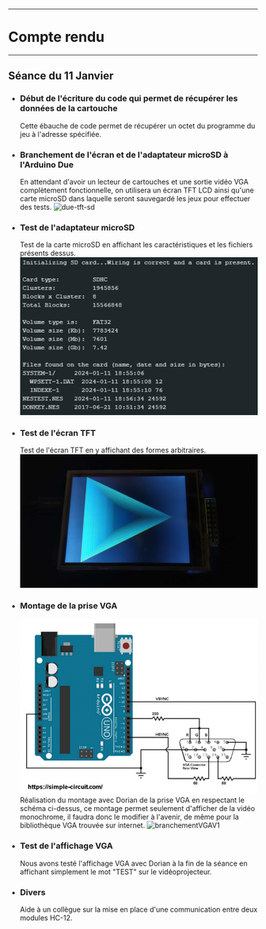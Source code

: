 *******************
# Compte rendu 
*******************

## Séance du 11 Janvier

- ### Début de l'écriture du code qui permet de récupérer les données de la cartouche
  Cette ébauche de code permet de récupérer un octet du programme du jeu à l'adresse spécifiée.

- ### Branchement de l'écran et de l'adaptateur microSD à l'Arduino Due
  En attendant d'avoir un lecteur de cartouches et une sortie vidéo VGA complètement fonctionnelle, on utilisera un écran TFT LCD ainsi qu'une carte microSD dans laquelle seront sauvegardé les jeux pour effectuer des tests.
  ![due-tft-sd](/documentation/Images/due-tft-sd.png)

- ### Test de l'adaptateur microSD
  Test de la carte microSD en affichant les caractéristiques et les fichiers présents dessus.
  ![test-sd](/documentation/Images/test-sd.png)

- ### Test de l'écran TFT
  Test de l'écran TFT en y affichant des formes arbitraires.
  ![test-tft](/documentation/Images/test-tft.png)

- ### Montage de la prise VGA
  ![schema-vga](/documentation/Images/schema-vga.png)  
  Réalisation du montage avec Dorian de la prise VGA en respectant le schéma ci-dessus, ce montage permet seulement d'afficher de la vidéo monochrome, il faudra donc le modifier à l'avenir, de même pour la bibliothèque VGA trouvée sur internet.
  ![branchementVGAV1](/documentation/Images/branchementVGAV1.png)

- ### Test de l'affichage VGA
  Nous avons testé l'affichage VGA avec Dorian à la fin de la séance en affichant simplement le mot "TEST" sur le vidéoprojecteur.

- ### Divers
  Aide à un collègue sur la mise en place d'une communication entre deux modules HC-12.

